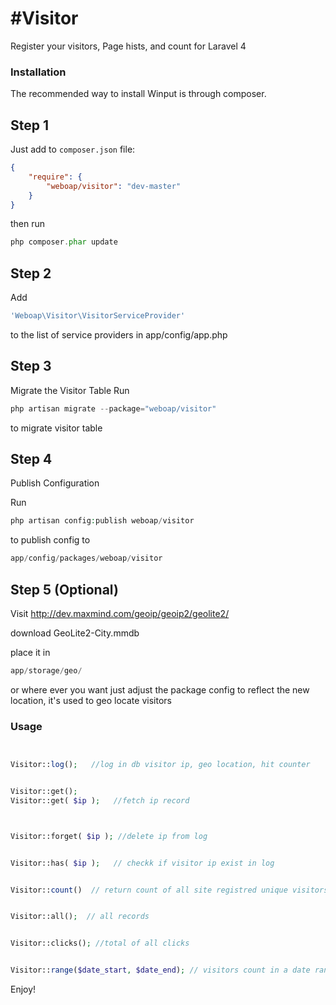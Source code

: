 #Visitor
==============

Register your visitors, Page hists, and count for Laravel 4

### Installation


The recommended way to install Winput is through composer.

## Step 1

Just add to  `composer.json` file:

``` json
{
    "require": {
        "weboap/visitor": "dev-master"
    }
}
```

then run 
``` php
php composer.phar update
```

## Step 2

Add
``` php
'Weboap\Visitor\VisitorServiceProvider'
``` 

to the list of service providers in app/config/app.php

## Step 3 

Migrate the Visitor Table
Run

``` php
php artisan migrate --package="weboap/visitor"
``` 

to migrate visitor table


## Step 4 

Publish Configuration

Run

``` php
php artisan config:publish weboap/visitor
``` 

to publish config to 
``` php
app/config/packages/weboap/visitor
``` 


## Step 5 (Optional)

Visit 
http://dev.maxmind.com/geoip/geoip2/geolite2/

download GeoLite2-City.mmdb

place it in

``` php
app/storage/geo/
```
or where ever you want just adjust the package config to reflect the new location,
it's used to geo locate visitors




###  Usage



``` php


Visitor::log();   //log in db visitor ip, geo location, hit counter


Visitor::get();
Visitor::get( $ip );   //fetch ip record



Visitor::forget( $ip ); //delete ip from log


Visitor::has( $ip );   // checkk if visitor ip exist in log


Visitor::count()  // return count of all site registred unique visitors


Visitor::all();  // all records


Visitor::clicks(); //total of all clicks


Visitor::range($date_start, $date_end); // visitors count in a date range;


```


Enjoy!
 



